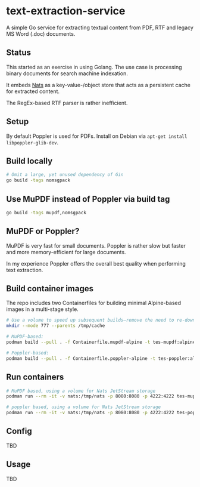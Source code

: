 # text-extraction-service

A simple Go service for extracting textual content from PDF, RTF and legacy MS Word (.doc) documents.

## Status

This started as an exercise in using Golang.
The use case is processing binary documents for search machine indexation.

It embeds [Nats](https://nats.io/) as a key-value-/object store that acts as a persistent cache for extracted content.

The RegEx-based RTF parser is rather inefficient.

## Setup

By default Poppler is used for PDFs.
Install on Debian via `apt-get install libpoppler-glib-dev`.

## Build locally

```sh
# Omit a large, yet unused dependency of Gin
go build -tags nomsgpack
```

## Use MuPDF instead of Poppler via build tag

```sh
go build -tags mupdf,nomsgpack
```

## MuPDF or Poppler?

MuPDF is very fast for small documents.
Poppler is rather slow but faster and more memory-efficient for large documents.

In my experience Poppler offers the overall best quality when performing text extraction.

## Build container images

The repo includes two Containerfiles for building minimal Alpine-based images in a multi-stage style.

```sh
# Use a volume to speed up subsequent builds—remove the need to re-download and re-compile all dependencies
mkdir --mode 777 --parents /tmp/cache

# MuPDF-based:
podman build --pull . -f Containerfile.mupdf-alpine -t tes-mupdf:alpine --volume /tmp/cache:/tmp

# Poppler-based:
podman build --pull . -f Containerfile.poppler-alpine -t tes-poppler:alpine --volume /tmp/cache:/tmp
```

## Run containers

```sh
# MuPDF based, using a volume for Nats JetStream storage
podman run --rm -it -v nats:/tmp/nats -p 8080:8080 -p 4222:4222 tes-mupdf:alpine

# poppler based, using a volume for Nats JetStream storage
podman run --rm -it -v nats:/tmp/nats -p 8080:8080 -p 4222:4222 tes-poppler:alpine
```

## Config

TBD

## Usage

TBD